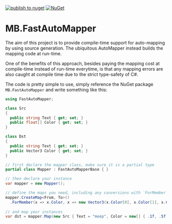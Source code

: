 [![publish to nuget](https://github.com/myblindy/FastAutoMapper/actions/workflows/nuget.yml/badge.svg)](https://github.com/myblindy/FastAutoMapper/actions/workflows/nuget.yml)
[![NuGet](http://img.shields.io/nuget/v/MB.FastAutoMapper.svg)](https://www.nuget.org/packages/MB.FastAutoMapper/)

# MB.FastAutoMapper

The aim of this project is to provide compile-time support for auto-mapping by using source generation. The ubiquitous AutoMapper instead builds the mapping code at run-time.

One of the benefits of this approach, besides paying the mapping cost at compile-time instead of run-time everytime, is that any mapping errors are also caught at compile time due to the strict type-safety of C#. 

The code is pretty simple to use, simply reference the NuGet package `MB.FastAutoMapper` and write something like this:

```C#
using FastAutoMapper;

class Src
{
  public string Text { get; set; }
  public float[] Color { get; set; }
}

class Dst
{
  public string Text { get; set; }
  public Vector3 Color { get; set; }
}

// first declare the mapper class, make sure it is a partial type
partial class Mapper : FastAutoMapperBase { }

// then declare your instance
var mapper = new Mapper();

// define the maps you need, including any conversions with `ForMember`
mapper.CreateMap<From, To>()
  .ForMember(x => x.Color, x => new Vector3(x.Color[0], x.Color[1], x.Color[2]));
  
// and map your instances
var dst = mapper.Map(new Src { Text = "meep", Color = new[] { .1f, .5f, 1f } });
```
